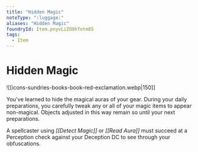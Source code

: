 ```yaml
---
title: "Hidden Magic"
noteType: ":luggage:"
aliases: "Hidden Magic"
foundryId: Item.pnyvLiZO8hTotm85
tags:
  - Item
---
```


# Hidden Magic
![[icons-sundries-books-book-red-exclamation.webp|150]]

You've learned to hide the magical auras of your gear. During your daily preparations, you carefully tweak any or all of your magic items to appear non-magical. Objects adjusted in this way remain so until your next preparations.

A spellcaster using _[[Detect Magic]]_ or _[[Read Aura]]_ must succeed at a Perception check against your Deception DC to see through your obfuscations.
